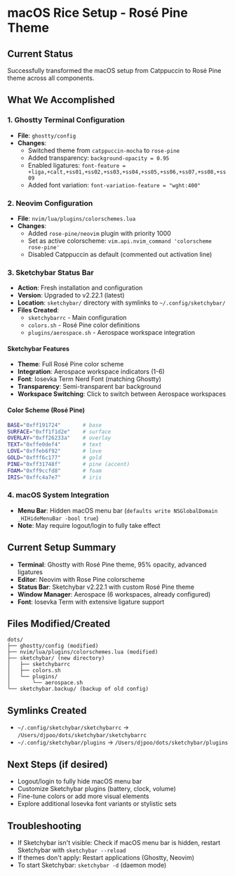 # macOS Rice Setup - Rosé Pine Theme

## Current Status
Successfully transformed the macOS setup from Catppuccin to Rosé Pine theme across all components.

## What We Accomplished

### 1. Ghostty Terminal Configuration
- **File**: `ghostty/config`
- **Changes**:
  - Switched theme from `catppuccin-mocha` to `rose-pine`
  - Added transparency: `background-opacity = 0.95`
  - Enabled ligatures: `font-feature = +liga,+calt,+ss01,+ss02,+ss03,+ss04,+ss05,+ss06,+ss07,+ss08,+ss09`
  - Added font variation: `font-variation-feature = "wght:400"`

### 2. Neovim Configuration
- **File**: `nvim/lua/plugins/colorschemes.lua`
- **Changes**:
  - Added `rose-pine/neovim` plugin with priority 1000
  - Set as active colorscheme: `vim.api.nvim_command 'colorscheme rose-pine'`
  - Disabled Catppuccin as default (commented out activation line)

### 3. Sketchybar Status Bar
- **Action**: Fresh installation and configuration
- **Version**: Upgraded to v2.22.1 (latest)
- **Location**: `sketchybar/` directory with symlinks to `~/.config/sketchybar/`
- **Files Created**:
  - `sketchybarrc` - Main configuration
  - `colors.sh` - Rosé Pine color definitions
  - `plugins/aerospace.sh` - Aerospace workspace integration

#### Sketchybar Features
- **Theme**: Full Rosé Pine color scheme
- **Integration**: Aerospace workspace indicators (1-6)
- **Font**: Iosevka Term Nerd Font (matching Ghostty)
- **Transparency**: Semi-transparent bar background
- **Workspace Switching**: Click to switch between Aerospace workspaces

#### Color Scheme (Rosé Pine)
```bash
BASE="0xff191724"       # base
SURFACE="0xff1f1d2e"    # surface  
OVERLAY="0xff26233a"    # overlay
TEXT="0xffe0def4"       # text
LOVE="0xffeb6f92"       # love
GOLD="0xfff6c177"       # gold
PINE="0xff31748f"       # pine (accent)
FOAM="0xff9ccfd8"       # foam
IRIS="0xffc4a7e7"       # iris
```

### 4. macOS System Integration
- **Menu Bar**: Hidden macOS menu bar (`defaults write NSGlobalDomain _HIHideMenuBar -bool true`)
- **Note**: May require logout/login to fully take effect

## Current Setup Summary
- **Terminal**: Ghostty with Rosé Pine theme, 95% opacity, advanced ligatures
- **Editor**: Neovim with Rose Pine colorscheme
- **Status Bar**: Sketchybar v2.22.1 with custom Rosé Pine theme
- **Window Manager**: Aerospace (6 workspaces, already configured)
- **Font**: Iosevka Term with extensive ligature support

## Files Modified/Created
```
dots/
├── ghostty/config (modified)
├── nvim/lua/plugins/colorschemes.lua (modified)
├── sketchybar/ (new directory)
│   ├── sketchybarrc
│   ├── colors.sh
│   └── plugins/
│       └── aerospace.sh
└── sketchybar.backup/ (backup of old config)
```

## Symlinks Created
- `~/.config/sketchybar/sketchybarrc` → `/Users/djpoo/dots/sketchybar/sketchybarrc`
- `~/.config/sketchybar/plugins` → `/Users/djpoo/dots/sketchybar/plugins`

## Next Steps (if desired)
- Logout/login to fully hide macOS menu bar
- Customize Sketchybar plugins (battery, clock, volume)
- Fine-tune colors or add more visual elements
- Explore additional Iosevka font variants or stylistic sets

## Troubleshooting
- If Sketchybar isn't visible: Check if macOS menu bar is hidden, restart Sketchybar with `sketchybar --reload`
- If themes don't apply: Restart applications (Ghostty, Neovim)
- To start Sketchybar: `sketchybar -d` (daemon mode)